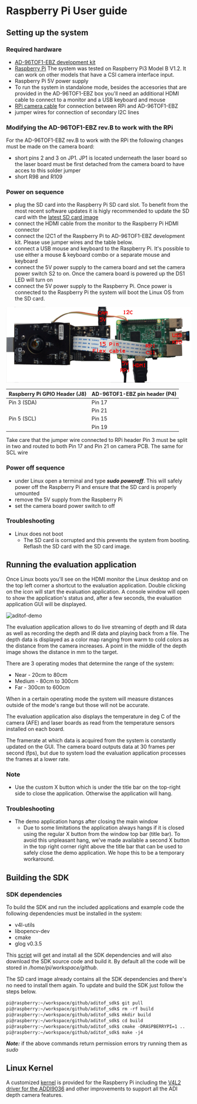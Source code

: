 # Raspberry Pi User guide

## Setting up the system

### Required hardware
- [AD-96TOF1-EBZ development kit](https://www.analog.com/en/design-center/evaluation-hardware-and-software/evaluation-boards-kits/ad-96tof1-ebz.html)
- [Raspberry Pi](https://www.raspberrypi.org/products/) The system was tested on Raspberry Pi3 Model B V1.2. It can work on other models that have a CSI camera interface input.
- Raspberry Pi 5V power supply
- To run the system in standalone mode, besides the accesories that are provided in the AD-96TOF1-EBZ box you'll need an additional HDMI cable to connect to a monitor and a USB keyboard and mouse
- [RPi camera cable](https://www.adafruit.com/product/2087) for connection between RPi and AD-96TOF1-EBZ
- jumper wires for connection of secondary I2C lines

### Modifying the AD-96TOF1-EBZ rev.B to work with the RPi
For the AD-96TOF1-EBZ rev.B to work with the RPi the following changes must be made on the camera board:
 - short pins 2 and 3 on JP1. JP1 is located underneath the laser board so the laser board must be first detached from the camera board to have acces to this solder jumper
 - short R98 and R109

### Power on sequence
- plug the SD card into the Raspberry Pi SD card slot. To benefit from the most recent software updates it is higly recommended to update the SD card with the [latest SD card image](https://github.com/analogdevicesinc/aditof_sdk#supported-embedded-platforms)
- connect the HDMI cable from the monitor to the Raspberry Pi HDMI connector
- connect the I2C1 of the Raspberry Pi to AD-96TOF1-EBZ development kit. Please use jumper wires and the table below.
- connect a USB mouse and keyboard to the Raspberry Pi. It's possible to use either a mouse & keyboard combo or a separate mouse and keyboard
- connect the 5V power supply to the camera board and set the camera power switch S2 to on. Once the camera board is powered up the DS1 LED will turn on
- connect the 5V power supply to the Raspberry Pi. Once power is connected to the Raspberry Pi the system will boot the Linux OS from the SD card.

![RPi connections](https://github.com/analogdevicesinc/aditof_sdk/blob/master/doc/img/rpi_standalone.jpg)

| Raspberry Pi GPIO Header (J8) | AD-96TOF1-EBZ pin header (P4) |
| ------------- | ------------- |
|  Pin 3 (SDA)  |     Pin 17    |
|               |     Pin 21    |
|  Pin 5 (SCL)  |     Pin 15    |
|               |     Pin 19    |

Take care that the jumper wire connected to RPi header Pin 3 must be split in two and routed to both Pin 17 and Pin 21 on camera PCB. The same for SCL wire

### Power off sequence
- under Linux open a terminal and type ***sudo poweroff***. This will safely power off the Raspberry Pi and ensure that the SD card is properly umounted
- remove the 5V supply from the Raspberry Pi
- set the camera board power switch to off

### Troubleshooting
- Linux does not boot
  - The SD card is corrupted and this prevents the system from booting. Reflash the SD card with the SD card image.

## Running the evaluation application

Once Linux boots you'll see on the HDMI monitor the Linux desktop and on the top left corner a shortcut to the evaluation application. Double clicking on the icon will start the evaluation application.  A console window will open to show the application's status and, after a few seconds, the evaluation application GUI will be displayed.

![aditof-demo](https://github.com/analogdevicesinc/aditof_sdk/blob/master/doc/img/db410c_aditof_demo.jpg)

The evaluation application allows to do live streaming of depth and IR data as well as recording the depth and IR data and playing back from a file. The depth data is displayed as a color map ranging from warm to cold colors as the distance from the camera increases. A point in the middle of the depth image shows the distance in mm to the target.

There are 3 operating modes that determine the range of the system:
 - Near - 20cm to 80cm
 - Medium - 80cm to 300cm
 - Far - 300cm to 600cm

When in a certain operating mode the system will measure distances outside of the mode's range but those will not be accurate.

The evaluation application also displays the temperature in deg C of the camera (AFE) and laser boards as read from the temperature sensors installed on each board.

The framerate at which data is acquired from the system is constantly updated on the GUI. The camera board outputs data at 30 frames per second (fps), but due to system load the evaluation application processes the frames at a lower rate.

### Note
 - Use the custom X button which is under the title bar on the top-right side to close the application. Otherwise the application will hang.

### Troubleshooting
- The demo application hangs after closing the main window
  - Due to some limitations the application always hangs if it is closed using the regular X button from the window top bar (title bar). To avoid this unpleasant hang, we've made available a second X button in the top right corner right above the title bar that can be used to safely close the demo application. We hope this to be a temporary workaround.

## Building the SDK

### SDK dependencies
To build the SDK and run the included applications and example code the following dependencies must be installed in the system:
 - v4l-utils
 - libopencv-dev
 - cmake
 - glog v0.3.5

This [script](https://github.com/analogdevicesinc/aditof_sdk/blob/master/scripts/raspberrypi3/rpi3_sdk_deps.sh) will get and install all the SDK dependencies and will also download the SDK source code and build it. By default all the code will be stored in */home/pi/workspace/github*.

The SD card image already contains all the SDK dependencies and there's no need to install them again. To update and build the SDK just follow the steps below.

```console
pi@raspberry:~/workspace/github/aditof_sdk$ git pull
pi@raspberry:~/workspace/github/aditof_sdk$ rm -rf build
pi@raspberry:~/workspace/github/aditof_sdk$ mkdir build
pi@raspberry:~/workspace/github/aditof_sdk$ cd build
pi@raspberry:~/workspace/github/aditof_sdk$ cmake -DRASPBERRYPI=1 ..
pi@raspberry:~/workspace/github/aditof_sdk$ make -j4
```
***Note:*** if the above commands return permission errors try running them as *sudo*

## Linux Kernel
A customized [kernel](https://github.com/analogdevicesinc/linux/tree/adi-4.19.0) is provided for the Raspberry Pi including the [V4L2 driver for the ADDI9036](https://github.com/analogdevicesinc/linux/blob/adi-4.19.0/drivers/media/i2c/addi9036.c) and other improvements to support all the ADI depth camera features.

